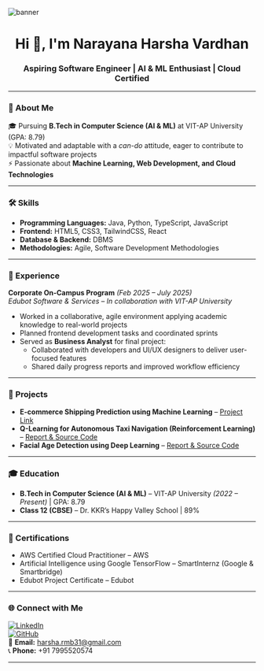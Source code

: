![banner](https://github.com/your-username/your-username/blob/main/banner.png)

<h1 align="center">Hi 👋, I'm Narayana Harsha Vardhan</h1>
<h3 align="center">Aspiring Software Engineer | AI & ML Enthusiast | Cloud Certified</h3>

---

### 🚀 About Me  
🎓 Pursuing **B.Tech in Computer Science (AI & ML)** at VIT-AP University (GPA: 8.79)  
💡 Motivated and adaptable with a *can-do* attitude, eager to contribute to impactful software projects  
⚡ Passionate about **Machine Learning, Web Development, and Cloud Technologies**  

---

### 🛠 Skills  
- **Programming Languages:** Java, Python, TypeScript, JavaScript  
- **Frontend:** HTML5, CSS3, TailwindCSS, React  
- **Database & Backend:** DBMS  
- **Methodologies:** Agile, Software Development Methodologies  

---

### 💼 Experience  
**Corporate On-Campus Program** *(Feb 2025 – July 2025)*  
*Edubot Software & Services – In collaboration with VIT-AP University*  
- Worked in a collaborative, agile environment applying academic knowledge to real-world projects  
- Planned frontend development tasks and coordinated sprints  
- Served as **Business Analyst** for final project:  
  - Collaborated with developers and UI/UX designers to deliver user-focused features  
  - Shared daily progress reports and improved workflow efficiency  

---

### 📂 Projects  
- **E-commerce Shipping Prediction using Machine Learning** – [Project Link](#)  
- **Q-Learning for Autonomous Taxi Navigation (Reinforcement Learning)** – [Report & Source Code](#)  
- **Facial Age Detection using Deep Learning** – [Report & Source Code](#)  

---

### 🎓 Education  
- **B.Tech in Computer Science (AI & ML)** – VIT-AP University *(2022 – Present)* | GPA: 8.79  
- **Class 12 (CBSE)** – Dr. KKR’s Happy Valley School | 89%  

---

### 📜 Certifications  
- AWS Certified Cloud Practitioner – AWS  
- Artificial Intelligence using Google TensorFlow – SmartInternz (Google & Smartbridge)  
- Edubot Project Certificate – Edubot  

---

### 🌐 Connect with Me  
[![LinkedIn](https://img.shields.io/badge/LinkedIn-Connect-blue?style=flat&logo=linkedin)](https://linkedin.com/in/your-linkedin)  
[![GitHub](https://img.shields.io/badge/GitHub-Follow-black?style=flat&logo=github)](https://github.com/your-github)  
📧 **Email:** harsha.rmb31@gmail.com  
📞 **Phone:** +91 7995520574  

---
